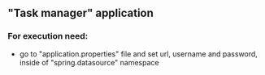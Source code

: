 ## "Task manager" application

### For execution need:
- go to "application.properties" file and set url, username and password,
 inside of "spring.datasource" namespace